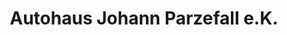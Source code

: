 ---
title: "Autohaus Johann Parzefall e.K."
url: /mallersdorf-pfaffenberg/autohaus-johann-parzefall-e-k/
shop: Autohaus
---